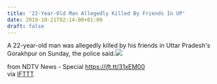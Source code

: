 ```yaml
---
title: '22-Year-Old Man Allegedly Killed By Friends In UP'
date: 2019-10-21T02:14:00+01:00
draft: false
---
```


A 22-year-old man was allegedly killed by his friends in Uttar Pradesh's Gorakhpur on Sunday, the police said.![](http://feeds.feedburner.com/~r/NDTV-LatestNews/~4/us8A9y2ntJ0)  
  
from NDTV News - Special https://ift.tt/31xEM00  
via [IFTTT](https://ifttt.com/?ref=da&site=blogger)